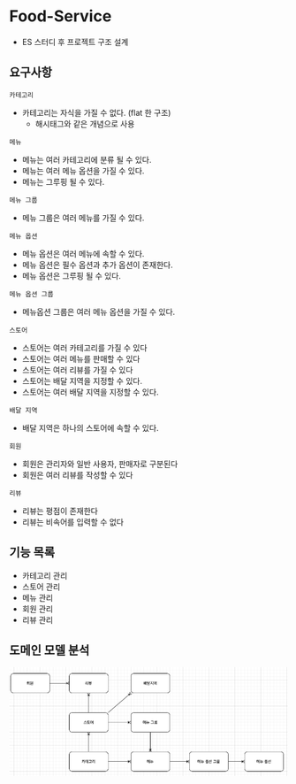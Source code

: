 # Food-Service
- ES 스터디 후 프로젝트 구조 설계 

## 요구사항

`카테고리`
- 카테고리는 자식을 가질 수 없다. (flat 한 구조)
    - 해시태그와 같은 개념으로 사용

`메뉴`
- 메뉴는 여러 카테고리에 분류 될 수 있다.
- 메뉴는 여러 메뉴 옵션을 가질 수 있다.
- 메뉴는 그루핑 될 수 있다.

`메뉴 그룹`
- 메뉴 그룹은 여러 메뉴를 가질 수 있다.

`메뉴 옵션`
- 메뉴 옵션은 여러 메뉴에 속할 수 있다.
- 메뉴 옵션은 필수 옵션과 추가 옵션이 존재한다.
- 메뉴 옵션은 그루핑 될 수 있다.

`메뉴 옵션 그룹`
- 메뉴옵션 그룹은 여러 메뉴 옵션을 가질 수 있다.

`스토어`
- 스토어는 여러 카테고리를 가질 수 있다
- 스토어는 여러 메뉴를 판매할 수 있다
- 스토어는 여러 리뷰를 가질 수 있다
- 스토어는 배달 지역을 지정할 수 있다.
- 스토어는 여러 배달 지역을 지정할 수 있다.

`배달 지역`
- 배달 지역은 하나의 스토어에 속할 수 있다.

`회원`
- 회원은 관리자와 일반 사용자, 판매자로 구분된다
- 회원은 여러 리뷰를 작성할 수 있다
  
`리뷰`
- 리뷰는 평점이 존재한다
- 리뷰는 비속어를 입력할 수 없다

## 기능 목록
- 카테고리 관리
- 스토어 관리
- 메뉴 관리
- 회원 관리
- 리뷰 관리

## 도메인 모델 분석

![Domain Model](./DomainModel.png)

    


